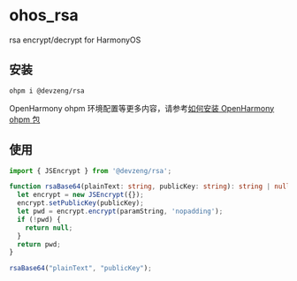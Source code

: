 # ohos_rsa

rsa encrypt/decrypt for HarmonyOS

## 安装

```shell
ohpm i @devzeng/rsa
```

OpenHarmony ohpm 环境配置等更多内容，请参考[如何安装 OpenHarmony ohpm 包](https://ohpm.openharmony.cn/#/cn/help/downloadandinstall)

## 使用

```typescript
import { JSEncrypt } from '@devzeng/rsa';

function rsaBase64(plainText: string, publicKey: string): string | null {
  let encrypt = new JSEncrypt({});
  encrypt.setPublicKey(publicKey);
  let pwd = encrypt.encrypt(paramString, 'nopadding');
  if (!pwd) {
    return null;
  }
  return pwd;
}

rsaBase64("plainText", "publicKey");
```